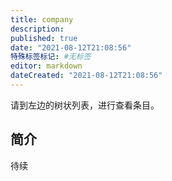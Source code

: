```yaml
---
title: company
description:
published: true
date: "2021-08-12T21:08:56"
特殊标签标记: #无标签
editor: markdown
dateCreated: "2021-08-12T21:08:56"
---
```


请到左边的树状列表，进行查看条目。

## 简介

待续
